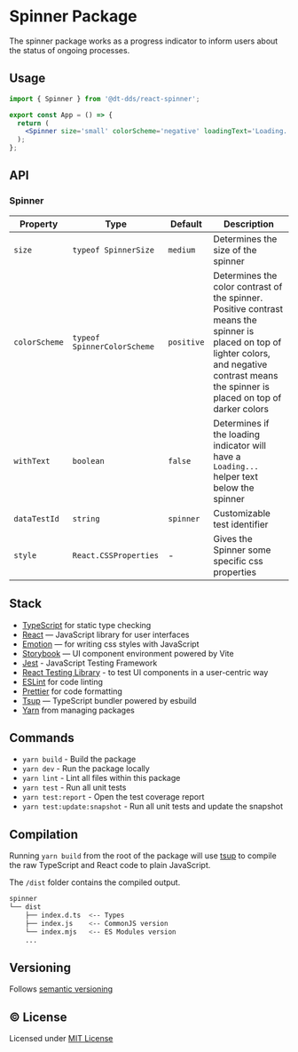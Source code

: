 # Spinner Package

The spinner package works as a progress indicator to inform users about the status of ongoing processes.

## Usage

```jsx
import { Spinner } from '@dt-dds/react-spinner';

export const App = () => {
  return (
    <Spinner size='small' colorScheme='negative' loadingText='Loading...' />
  );
};
```

## API

### Spinner

| Property      | Type                        | Default    | Description                                                                                                                                                                                     |
| ------------- | --------------------------- | ---------- | ----------------------------------------------------------------------------------------------------------------------------------------------------------------------------------------------- |
| `size`        | `typeof SpinnerSize`        | `medium`   | Determines the size of the spinner                                                                                                                                                              |
| `colorScheme` | `typeof SpinnerColorScheme` | `positive` | Determines the color contrast of the spinner. Positive contrast means the spinner is placed on top of lighter colors, and negative contrast means the spinner is placed on top of darker colors |
| `withText`    | `boolean`                   | `false`    | Determines if the loading indicator will have a `Loading...` helper text below the spinner                                                                                                      |
| `dataTestId`  | `string`                    | `spinner`  | Customizable test identifier                                                                                                                                                                    |
| `style`       | `React.CSSProperties`       | -          | Gives the Spinner some specific css properties                                                                                                                                                  |

## Stack

- [TypeScript](https://www.typescriptlang.org/) for static type checking
- [React](https://reactjs.org/) — JavaScript library for user interfaces
- [Emotion](https://emotion.sh/docs/introduction) — for writing css styles with JavaScript
- [Storybook](https://storybook.js.org/) — UI component environment powered by Vite
- [Jest](https://jestjs.io/) - JavaScript Testing Framework
- [React Testing Library](https://testing-library.com/) - to test UI components in a user-centric way
- [ESLint](https://eslint.org/) for code linting
- [Prettier](https://prettier.io) for code formatting
- [Tsup](https://github.com/egoist/tsup) — TypeScript bundler powered by esbuild
- [Yarn](https://yarnpkg.com/) from managing packages

## Commands

- `yarn build` - Build the package
- `yarn dev` - Run the package locally
- `yarn lint` - Lint all files within this package
- `yarn test` - Run all unit tests
- `yarn test:report` - Open the test coverage report
- `yarn test:update:snapshot` - Run all unit tests and update the snapshot

## Compilation

Running `yarn build` from the root of the package will use [tsup](https://tsup.egoist.dev/) to compile the raw TypeScript and React code to plain JavaScript.

The `/dist` folder contains the compiled output.

```bash
spinner
└── dist
    ├── index.d.ts  <-- Types
    ├── index.js    <-- CommonJS version
    └── index.mjs   <-- ES Modules version
    ...
```

## Versioning

Follows [semantic versioning](https://semver.org/)

## &copy; License

Licensed under [MIT License](LICENSE.md)
